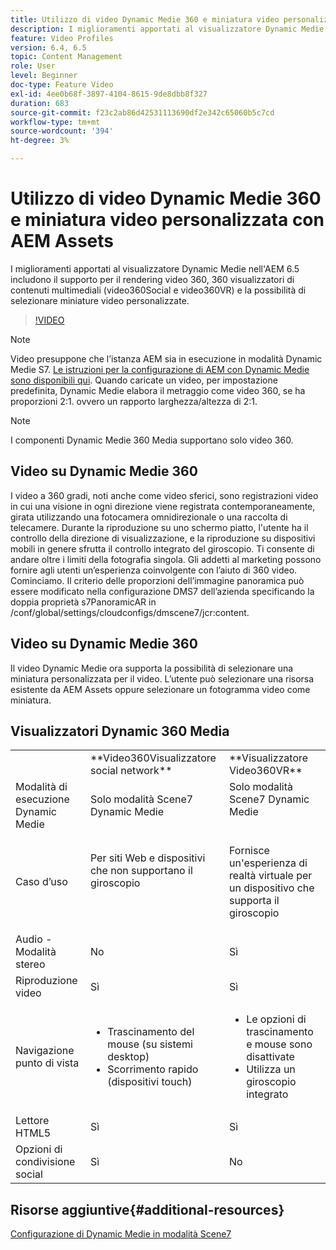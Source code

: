 ```yaml
---
title: Utilizzo di video Dynamic Medie 360 e miniatura video personalizzata con AEM Assets
description: I miglioramenti apportati al visualizzatore Dynamic Medie nell'AEM 6.5 includono il supporto per il rendering video 360, 360 visualizzatori di contenuti multimediali (video360Social e video360VR) e la possibilità di selezionare miniature video personalizzate.
feature: Video Profiles
version: 6.4, 6.5
topic: Content Management
role: User
level: Beginner
doc-type: Feature Video
exl-id: 4ee0b68f-3897-4104-8615-9de8dbb8f327
duration: 683
source-git-commit: f23c2ab86d42531113690df2e342c65060b5c7cd
workflow-type: tm+mt
source-wordcount: '394'
ht-degree: 3%

---
```


# Utilizzo di video Dynamic Medie 360 e miniatura video personalizzata con AEM Assets

I miglioramenti apportati al visualizzatore Dynamic Medie nell&#39;AEM 6.5 includono il supporto per il rendering video 360, 360 visualizzatori di contenuti multimediali (video360Social e video360VR) e la possibilità di selezionare miniature video personalizzate.

>[!VIDEO](https://video.tv.adobe.com/v/26391?quality=12&learn=on)

>[!NOTE]
>
>Video presuppone che l’istanza AEM sia in esecuzione in modalità Dynamic Medie S7.  [Le istruzioni per la configurazione di AEM con Dynamic Medie sono disponibili qui](https://helpx.adobe.com/it/experience-manager/6-3/assets/using/config-dynamic-fp-14410.html). Quando caricate un video, per impostazione predefinita, Dynamic Medie elabora il metraggio come video 360, se ha proporzioni 2:1. ovvero un rapporto larghezza/altezza di 2:1.

>[!NOTE]
>
>I componenti Dynamic Medie 360 Media supportano solo video 360.

## Video su Dynamic Medie 360

I video a 360 gradi, noti anche come video sferici, sono registrazioni video in cui una visione in ogni direzione viene registrata contemporaneamente, girata utilizzando una fotocamera omnidirezionale o una raccolta di telecamere. Durante la riproduzione su uno schermo piatto, l&#39;utente ha il controllo della direzione di visualizzazione, e la riproduzione su dispositivi mobili in genere sfrutta il controllo integrato del giroscopio.  Ti consente di andare oltre i limiti della fotografia singola. Gli addetti al marketing possono fornire agli utenti un’esperienza coinvolgente con l’aiuto di 360 video.  Cominciamo. Il criterio delle proporzioni dell’immagine panoramica può essere modificato nella configurazione DMS7 dell’azienda specificando la doppia proprietà s7PanoramicAR in /conf/global/settings/cloudconfigs/dmscene7/jcr:content.

## Video su Dynamic Medie 360

Il video Dynamic Medie ora supporta la possibilità di selezionare una miniatura personalizzata per il video. L’utente può selezionare una risorsa esistente da AEM Assets oppure selezionare un fotogramma video come miniatura.

## Visualizzatori Dynamic 360 Media

<table> 
 <tbody>
   <tr>
      <td> </td>
      <td>**Video360Visualizzatore social network**</td>
      <td>**Visualizzatore Video360VR**</td>
   </tr>
   <tr>
      <td>Modalità di esecuzione Dynamic Medie</td>
      <td>Solo modalità Scene7 Dynamic Medie</td>
      <td>Solo modalità Scene7 Dynamic Medie<br>
         <br>
      </td>
   </tr>
   <tr>
      <td>Caso d’uso</td>
      <td>
         <p>Per siti Web e dispositivi che non supportano il giroscopio</p>
         <p> </p>
      </td>
      <td>
         <p>Fornisce un'esperienza di realtà virtuale per un dispositivo che supporta il giroscopio </p>
      </td>
   </tr>
   <tr>
      <td>Audio - Modalità stereo</td>
      <td>No</td>
      <td>Sì</td>
   </tr>
   <tr>
      <td>Riproduzione video</td>
      <td>Sì</td>
      <td>Sì</td>
   </tr>
   <tr>
      <td>Navigazione punto di vista</td>
      <td>
         <ul>
            <li>Trascinamento del mouse (su sistemi desktop)</li>
            <li>Scorrimento rapido (dispositivi touch)</li>
         </ul>
      </td>
      <td>
         <ul>
            <li>Le opzioni di trascinamento e mouse sono disattivate</li>
            <li>Utilizza un giroscopio integrato</li>
         </ul>
      </td>
   </tr>
   <tr>
      <td>Lettore HTML5</td>
      <td>Sì</td>
      <td>Sì</td>
   </tr>
   <tr>
      <td>Opzioni di condivisione social</td>
      <td>Sì</td>
      <td>No</td>
   </tr>
</tbody>
</table>

## Risorse aggiuntive{#additional-resources}

[Configurazione di Dynamic Medie in modalità Scene7](https://helpx.adobe.com/experience-manager/6-5/assets/using/config-dms7.html)
